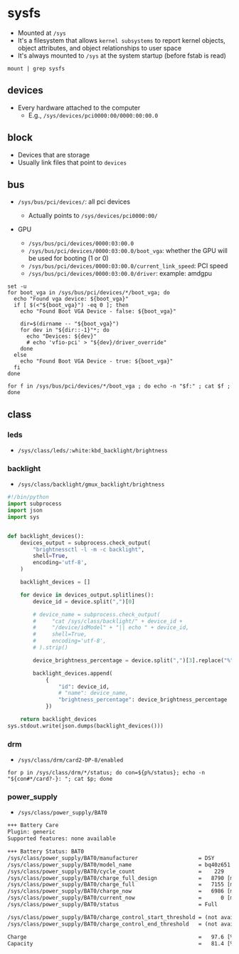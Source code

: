 # sysfs

- Mounted at `/sys`
- It's a filesystem that allows `kernel subsystems` to report kernel objects, object attributes, and object relationships to user space
- It's always mounted to `/sys` at the system startup (before fstab is read)

```shell
mount | grep sysfs
```

## devices

- Every hardware attached to the computer
  - E.g., `/sys/devices/pci0000:00/0000:00:00.0`

## block

- Devices that are storage
- Usually link files that point to `devices`

## bus

- `/sys/bus/pci/devices/`: all pci devices

  - Actually points to `/sys/devices/pci0000:00/`

- GPU
  - `/sys/bus/pci/devices/0000:03:00.0`
  - `/sys/bus/pci/devices/0000:03:00.0/boot_vga`: whether the GPU will be used for booting (1 or 0)
  - `/sys/bus/pci/devices/0000:03:00.0/current_link_speed`: PCI speed
  - `/sys/bus/pci/devices/0000:03:00.0/driver`: example: amdgpu

```shell
set -u
for boot_vga in /sys/bus/pci/devices/*/boot_vga; do
  echo "Found vga device: ${boot_vga}"
  if [ $(<"${boot_vga}") -eq 0 ]; then
    echo "Found Boot VGA Device - false: ${boot_vga}"

    dir=$(dirname -- "${boot_vga}")
    for dev in "${dir::-1}"*; do
      echo "Devices: ${dev}"
      # echo 'vfio-pci' > "${dev}/driver_override"
    done
  else
    echo "Found Boot VGA Device - true: ${boot_vga}"
  fi
done

for f in /sys/bus/pci/devices/*/boot_vga ; do echo -n "$f:" ; cat $f ; done
```

## class

### leds

- `/sys/class/leds/:white:kbd_backlight/brightness`

### backlight

- `/sys/class/backlight/gmux_backlight/brightness`

```python
#!/bin/python
import subprocess
import json
import sys


def backlight_devices():
    devices_output = subprocess.check_output(
        "brightnessctl -l -m -c backlight",
        shell=True,
        encoding='utf-8',
    )

    backlight_devices = []

    for device in devices_output.splitlines():
        device_id = device.split(",")[0]

        # device_name = subprocess.check_output(
        #     "cat /sys/class/backlight/" + device_id +
        #     "/device/idModel" + "|| echo " + device_id,
        #     shell=True,
        #     encoding='utf-8',
        # ).strip()

        device_brightness_percentage = device.split(",")[3].replace("%", "")

        backlight_devices.append(
            {
                "id": device_id,
                # "name": device_name,
                "brightness_percentage": device_brightness_percentage
            })

    return backlight_devices
sys.stdout.write(json.dumps(backlight_devices()))
```

### drm

- `/sys/class/drm/card2-DP-8/enabled`

```shell
for p in /sys/class/drm/*/status; do con=${p%/status}; echo -n "${con#*/card?-}: "; cat $p; done
```

### power_supply

- `/sys/class/power_supply/BAT0`

```txt
+++ Battery Care
Plugin: generic
Supported features: none available

+++ Battery Status: BAT0
/sys/class/power_supply/BAT0/manufacturer                   = DSY
/sys/class/power_supply/BAT0/model_name                     = bq40z651
/sys/class/power_supply/BAT0/cycle_count                    =    229
/sys/class/power_supply/BAT0/charge_full_design             =   8790 [mAh]
/sys/class/power_supply/BAT0/charge_full                    =   7155 [mAh]
/sys/class/power_supply/BAT0/charge_now                     =   6986 [mAh]
/sys/class/power_supply/BAT0/current_now                    =      0 [mA]
/sys/class/power_supply/BAT0/status                         = Full

/sys/class/power_supply/BAT0/charge_control_start_threshold = (not available)
/sys/class/power_supply/BAT0/charge_control_end_threshold   = (not available)

Charge                                                      =   97.6 [%]
Capacity                                                    =   81.4 [%]
```
